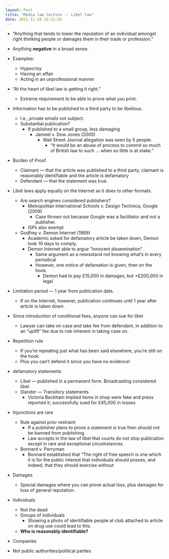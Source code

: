 ```yaml
---
layout: Post
title: "Media law lecture -- Libel law"
date: 2011-11-28 15:11:45
---
```


+ “Anything that tends to lower the reputation of an individual amongst right thinking people or damages them in their trade or profession.”
+ Anything **negative** in a broad sense.
+ Examples:
    + Hypocrisy
    + Having an affair
    + Acting in an unprofessional manner
+ “At the heart of libel law is getting it right.”
    + Extreme requirement to be able to prove what you print.
+ Information has to be published to a third party to be libellous.
    + I.e., private emails not subject.
    + Substantial publication?
         + If published to a small group, less damaging
             + Jameel v. Dow Jones (2005)
                 + Wall Street Journal allegation was seen by 5 people.
                     + “It would be an abuse of process to commit so much of British law to such ... when so little is at stake.”
+ Burden of Proof
    + Claimant — that the article was published to a third party, claimant is reasonably identifiable and the article is defamatory
    + Defendant — that the statement was true.
+ Libel laws apply equally on the Internet as it does to other formats.
     + Are search engines considered publishers?
        + Metropolitan International Schools v. Design Technica, Google (2009)
            + Case thrown out because Google was a facilitator and not a publisher.
        + ISPs also exempt
    + Godfrey v. Demon Internet (1999)
        + Academic asked for defamatory article be taken down, Demon took 10 days to comply.
        + Demon Internet able to argue “innocent dissemination”
             + Same argument as a newsstand not knowing what’s in every periodical
             + However, one notice of defamation is given, then on the hook.
                 + Demon had to pay £15,000 in damages, but +£200,000 in legal
+ Limitation period — 1 year from publication date.
    + If on the Internet, however, publication continues until 1 year after article is taken down.
+ Since introduction of conditional fees, anyone can sue for libel
    + Lawyer can take on case and take fee from defendant, in addition to an “uplift” fee due to risk inherent in taking case on.
+ Repetition rule
    + If you’re repeating just what has been said elsewhere, you’re still on the hook.
    + Plus you can’t defend it since you have no evidence!
+ defamatory statements
    + Libel — published in a permanent form. Broadcasting considered libel.
    + Slander — Transitory statements
        + Victoria Beckham implied items in shop were fake and press reported it; successfully sued for £45,000 in losses. 
+ Injunctions are rare
    + Rule against prior restraint
        + If a publisher plans to prove a statement is true then should not be banned from publishing.
        + Law accepts in the law of libel that courts do not stop publication except in rare and exceptional circumstances. 
    + Bonnard v. Perryman
        + Bonnard established that "The right of free speech is one which it is for the public interest that individuals should posses, and indeed, that they should exercise without
+ Damages
    + Special damages where you can prove actual loss, plus damages for loss of general reputation.

+ Individuals
    + Not the dead
    + Groups of individuals
        + Showing a photo of identifiable people at club attached to article on drug use could lead to this.
    + **Who is reasonably identifiable?**
+ Companies
+ Not public authorities/political parties
